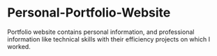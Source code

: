 # Personal-Portfolio-Website
Portfolio website contains personal information, and professional information like technical skills with their efficiency projects on which I worked.
